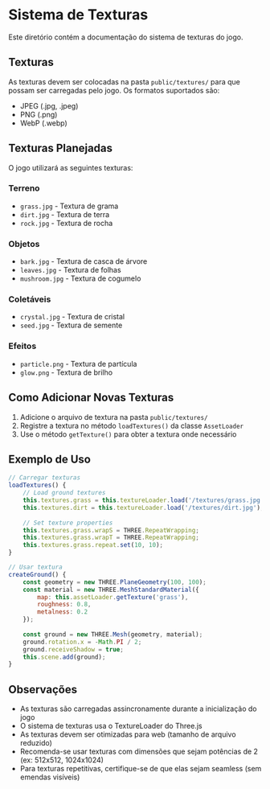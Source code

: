 # Sistema de Texturas

Este diretório contém a documentação do sistema de texturas do jogo.

## Texturas

As texturas devem ser colocadas na pasta `public/textures/` para que possam ser carregadas pelo jogo. Os formatos suportados são:

- JPEG (.jpg, .jpeg)
- PNG (.png)
- WebP (.webp)

## Texturas Planejadas

O jogo utilizará as seguintes texturas:

### Terreno
- `grass.jpg` - Textura de grama
- `dirt.jpg` - Textura de terra
- `rock.jpg` - Textura de rocha

### Objetos
- `bark.jpg` - Textura de casca de árvore
- `leaves.jpg` - Textura de folhas
- `mushroom.jpg` - Textura de cogumelo

### Coletáveis
- `crystal.jpg` - Textura de cristal
- `seed.jpg` - Textura de semente

### Efeitos
- `particle.png` - Textura de partícula
- `glow.png` - Textura de brilho

## Como Adicionar Novas Texturas

1. Adicione o arquivo de textura na pasta `public/textures/`
2. Registre a textura no método `loadTextures()` da classe `AssetLoader`
3. Use o método `getTexture()` para obter a textura onde necessário

## Exemplo de Uso

```javascript
// Carregar texturas
loadTextures() {
    // Load ground textures
    this.textures.grass = this.textureLoader.load('/textures/grass.jpg');
    this.textures.dirt = this.textureLoader.load('/textures/dirt.jpg');
    
    // Set texture properties
    this.textures.grass.wrapS = THREE.RepeatWrapping;
    this.textures.grass.wrapT = THREE.RepeatWrapping;
    this.textures.grass.repeat.set(10, 10);
}

// Usar textura
createGround() {
    const geometry = new THREE.PlaneGeometry(100, 100);
    const material = new THREE.MeshStandardMaterial({
        map: this.assetLoader.getTexture('grass'),
        roughness: 0.8,
        metalness: 0.2
    });
    
    const ground = new THREE.Mesh(geometry, material);
    ground.rotation.x = -Math.PI / 2;
    ground.receiveShadow = true;
    this.scene.add(ground);
}
```

## Observações

- As texturas são carregadas assincronamente durante a inicialização do jogo
- O sistema de texturas usa o TextureLoader do Three.js
- As texturas devem ser otimizadas para web (tamanho de arquivo reduzido)
- Recomenda-se usar texturas com dimensões que sejam potências de 2 (ex: 512x512, 1024x1024)
- Para texturas repetitivas, certifique-se de que elas sejam seamless (sem emendas visíveis) 